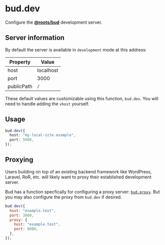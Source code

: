 # bud.dev

Configure the [**@roots/bud**](https://github.com/roots/bud/tree/stable/packages/@roots/bud) development server.

## Server information

By default the server is available in `development` mode at this address:

| Property   | Value     |
| ---------- | --------- |
| host       | localhost |
| port       | 3000      |
| publicPath | `/`       |

These default values are customizable using this function, `bud.dev`. You will need to handle adding the `vhost` yourself.

## Usage

```ts
bud.dev({
  host: "my-local-site.example",
  port: 5000,
});
```

## Proxying

Users building on top of an existing backend framework like WordPress, Laravel, RoR, etc. will likely want to proxy their established development server.

Bud has a function specfically for configuring a proxy server: [`bud.proxy`](https://github.com/roots/bud/tree/stable/docs/config/proxy.md). But you may also configure the proxy from `bud.dev` if desired.

```js
bud.dev({
  host: "example.test",
  port: 3000,
  proxy: {
    host: "example.test",
    port: 8080,
  },
});
```

